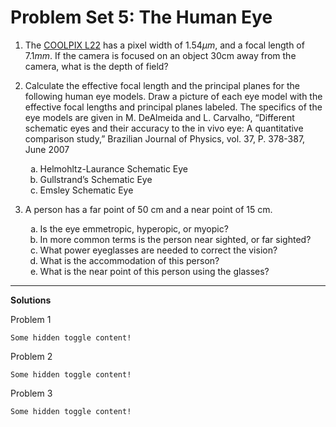 # Problem Set 5: The Human Eye

1. The [COOLPIX
   L22](http://www.nikonusa.com/Nikon-Products/Product-Archive/Compact-Digital-Cameras/26198/COOLPIX-L22.html#tab-ProductDetail-ProductTabs-TechSpecs)
   has a pixel width of $1.54 \mu m$, and a focal length of $7.1 mm$.  If the camera is
   focused on an object 30cm away from the camera, what is the depth of field?

2. Calculate the effective focal length and the principal planes for the
   following human eye models. Draw a picture of each eye model with the
   effective focal lengths and principal planes labeled.  The specifics of the
   eye models are given in M. DeAlmeida and L. Carvalho, “Different schematic
   eyes and their accuracy to the in vivo eye: A quantitative comparison
   study,” Brazilian Journal of Physics, vol. 37, P. 378-387, June 2007

   <ol type="a">
      <li>Helmohltz-Laurance Schematic Eye</li>
      <li>Gullstrand’s Schematic Eye</li>
      <li>Emsley Schematic Eye</li>
   </ol>

3. A person has a far point of 50 cm and a near point of 15 cm.

   <ol type="a">
      <li>Is the eye emmetropic, hyperopic, or myopic?</li>
      <li>In more common terms is the person near sighted, or far sighted?</li>
      <li>What power eyeglasses are needed to correct the vision?</li>
      <li>What is the accommodation of this person?</li>
      <li>What is the near point of this person using the glasses?</li>
   </ol>

---

**Solutions**

Problem 1

```{toggle}
Some hidden toggle content!
```

Problem 2

```{toggle}
Some hidden toggle content!
```

Problem 3

```{toggle}
Some hidden toggle content!
```
